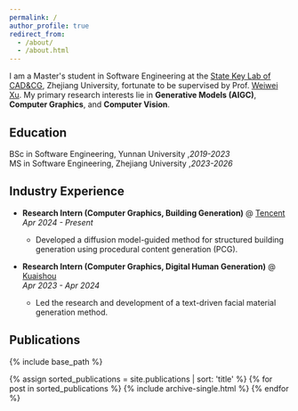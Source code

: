 ```yaml
---
permalink: /
author_profile: true
redirect_from: 
  - /about/
  - /about.html
---
```

I am a Master's student in Software Engineering at the [State Key Lab of CAD&CG](http://www.cad.zju.edu.cn/#), Zhejiang University, fortunate to be supervised by Prof. [Weiwei Xu](http://www.cad.zju.edu.cn/home/weiweixu/). My primary research interests lie in **Generative Models (AIGC)**, **Computer Graphics**, and **Computer Vision**.

## Education
BSc in Software Engineering,  Yunnan University  ,*2019-2023* <br>
MS  in Software Engineering, Zhejiang University ,*2023-2026*

## Industry Experience
* **Research Intern (Computer Graphics, Building Generation)** @ [Tencent](https://www.tencent.com/en-us/index.html)<br>
    *Apr 2024 - Present*
    * Developed a diffusion model-guided method for structured building generation using procedural content generation (PCG).

* **Research Intern (Computer Graphics, Digital Human Generation)** @ [Kuaishou](https://ir.kuaishou.com/)<br>
    *Apr 2023 - Apr 2024*
    * Led the research and development of a text-driven facial material generation method.

## Publications
{% include base_path %}

<!-- Render publications in alphabetical order by title -->
{% assign sorted_publications = site.publications | sort: 'title' %}
{% for post in sorted_publications %}
  {% include archive-single.html %}
{% endfor %}
